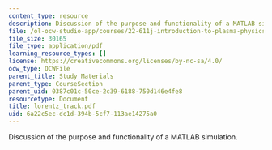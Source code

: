 ```yaml
---
content_type: resource
description: Discussion of the purpose and functionality of a MATLAB simulation.
file: /ol-ocw-studio-app/courses/22-611j-introduction-to-plasma-physics-i-fall-2003/6a22c5ecdc1d394b5cf7113ae14275a0_lorentz_track.pdf
file_size: 30165
file_type: application/pdf
learning_resource_types: []
license: https://creativecommons.org/licenses/by-nc-sa/4.0/
ocw_type: OCWFile
parent_title: Study Materials
parent_type: CourseSection
parent_uid: 0387c01c-50ce-2c39-6188-750d146e4fe8
resourcetype: Document
title: lorentz_track.pdf
uid: 6a22c5ec-dc1d-394b-5cf7-113ae14275a0
---
```

Discussion of the purpose and functionality of a MATLAB simulation.